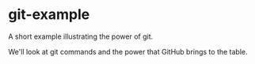 git-example
===========

A short example illustrating the power of git.

We'll look at git commands and the power that GitHub brings to the table.
